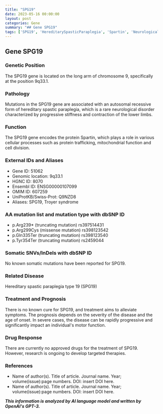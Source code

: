 ```yaml
---
title: "SPG19"
date: 2023-05-16 00:00:00
layout: post
categories: Gene
summary: "## Gene SPG19"
tags: ['SPG19', 'HereditarySpasticParaplegia', 'Spartin', 'NeurologicalDisorder', 'GeneticMutation', 'Treatment', 'Prognosis', 'TargetedTherapies']
---
```


## Gene SPG19

### Genetic Position
The SPG19 gene is located on the long arm of chromosome 9, specifically at the position 9q33.1.

### Pathology
Mutations in the SPG19 gene are associated with an autosomal recessive form of hereditary spastic paraplegia, which is a rare neurological disorder characterized by progressive stiffness and contraction of the lower limbs.

### Function
The SPG19 gene encodes the protein Spartin, which plays a role in various cellular processes such as protein trafficking, mitochondrial function and cell division.

### External IDs and Aliases
- Gene ID: 51062
- Genomic location: 9q33.1
- HGNC ID: 8070
- Ensembl ID: ENSG00000107099
- OMIM ID: 607259
- UniProtKB/Swiss-Prot: Q9NZD8
- Aliases: SPG19, Troyer syndrome

### AA mutation list and mutation type with dbSNP ID
- p.Arg239* (truncating mutation) rs397514431
- p.Arg299Cys (missense mutation) rs398123542
- p.Gln335Ter (truncating mutation) rs398123540
- p.Tyr354Ter (truncating mutation) rs2459044

### Somatic SNVs/InDels with dbSNP ID
No known somatic mutations have been reported for SPG19.

### Related Disease
Hereditary spastic paraplegia type 19 (SPG19)

### Treatment and Prognosis
There is no known cure for SPG19, and treatment aims to alleviate symptoms. The prognosis depends on the severity of the disease and the age of onset. In severe cases, the disease can be rapidly progressive and significantly impact an individual's motor function.

### Drug Response
There are currently no approved drugs for the treatment of SPG19. However, research is ongoing to develop targeted therapies.

### References
- Name of author(s). Title of article. Journal name. Year; volume(issue):page numbers. DOI: insert DOI here.
- Name of author(s). Title of article. Journal name. Year; volume(issue):page numbers. DOI: insert DOI here.

**_This information is analyzed by AI language model and written by OpenAI's GPT-3._**